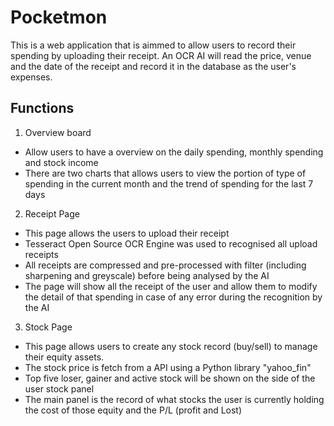 # Pocketmon

This is a web application that is aimmed to allow users to record their spending by uploading their receipt. An OCR AI will read the price, venue and the date of the receipt and record it in the database as the user's expenses.

## Functions

 1. Overview board
  - Allow users to have a overview on the daily spending, monthly spending and stock income
  - There are two charts that allows users to view the portion of type of spending in the current month and the trend of spending for the last 7 days
  
 2. Receipt Page
  - This page allows the users to upload their receipt
  - Tesseract Open Source OCR Engine was used to recognised all upload receipts
  - All receipts are compressed and pre-processed with filter (including sharpening and greyscale) before being analysed by the AI
  - The page will show all the receipt of the user and allow them to modify the detail of that spending in case of any error during the recognition by the AI

 3. Stock Page
  - This page allows users to create any stock record (buy/sell) to manage their equity assets.
  - The stock price is fetch from a API using a Python library "yahoo_fin"
  - Top five loser, gainer and active stock will be shown on the side of the user stock panel
  - The main panel is the record of what stocks the user is currently holding the cost of those equity and the P/L (profit and Lost)

